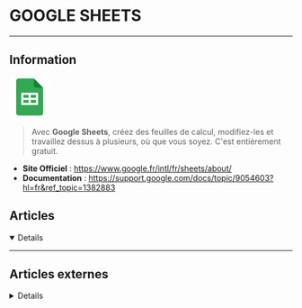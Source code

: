 # GOOGLE SHEETS
---

## <i class="fa-solid fa-hashtag"></i> Information

![Logo](../../_media/apps/google_sheets/google_sheets_logo.svg ':size=250 :no-zoom')


> <i class="fa-solid fa-quote-left"></i> Avec **Google Sheets**, créez des feuilles de calcul, modifiez-les et travaillez dessus à plusieurs, où que vous soyez. C'est entièrement gratuit. <i class="fa-solid fa-quote-left fa-rotate-180"></i>


- <i class="fa-solid fa-globe"></i> **Site Officiel** : https://www.google.fr/intl/fr/sheets/about/
- <i class="fa-solid fa-book"></i> **Documentation** : https://support.google.com/docs/topic/9054603?hl=fr&ref_topic=1382883



## <i class="fa-regular fa-newspaper"></i> Articles

<details open>

</details>

---

## <i class="fa-solid fa-glasses"></i> Articles externes

<details>

- [15 Helpful Spreadsheet Templates to Help Manage Your Finances](https://www.makeuseof.com/tag/10-helpful-spreadsheet-templates-help-manage-finances/)
- [4 Ways to Find the Best Google Sheets Templates](https://www.makeuseof.com/tag/find-google-sheets-templates/)
- [4 Ways to Remove Duplicates in Google Sheets](https://www.makeuseof.com/ways-to-remove-duplicates-in-google-sheets/)
- [6 Google Spreadsheet Tricks That Are Easy to Learn and Remember](https://www.makeuseof.com/tag/google-spreadsheet-tricks/)
- [8 Vital Google Sheets Add-Ons for Better Spreadsheets](https://www.makeuseof.com/tag/google-sheets-add-ons-spreadsheets/)
- [Google Sheets: Every Keyboard Shortcut You Need for Windows and Mac](https://www.makeuseof.com/google-sheets-windows-mac-keyboard-shortcuts/)
- [How to Add Sparklines in Google Sheets to Display Minimalist Data](https://www.makeuseof.com/how-to-add-sparklines-in-google-sheets/)
- [How to Automate Repetitive Tasks in Google Sheets With Macros](https://www.makeuseof.com/tag/automate-tasks-macros-google-sheets/)
- [How to Automate Repetitive Tasks in Google Sheets With Macros](https://www.makeuseof.com/tag/automate-tasks-macros-google-sheets/)
- [How to automate tasks in Google Sheets with Macros](https://www.thewindowsclub.com/how-to-automate-tasks-in-google-sheets-with-macros)
- [How to automatically generate Charts and Graphs in Google Sheets](https://www.thewindowsclub.com/automatically-generate-charts-in-google-sheets)
- [How to Automatically Log Your Daily Life to Google Sheets](https://www.makeuseof.com/tag/life-logging-google-sheets/)
- [How to calculate age from date of birth with formulas in Google Sheets](https://www.thewindowsclub.com/calculate-age-from-date-of-birth-with-formulas-in-google-sheets)
- [How to Implement a Killer GTD System in Google Sheets](https://medium.com/better-humans/how-to-implement-a-killer-gtd-system-in-google-sheets-ad9c9857a8bd)
- [How to Insert a Checkbox in Google Sheets](https://www.makeuseof.com/tag/insert-checkbox-google-sheets/)
- [How to Insert a Drawing Into a Google Spreadsheet](https://www.makeuseof.com/tag/insert-drawing-google-spreadsheet/)
- [How to Insert Special Symbols and Characters in a Google Spreadsheet](https://www.makeuseof.com/tag/special-characters-google-sheets/)
- [How to Send Bulk Emails in Gmail From Google Sheets](https://www.makeuseof.com/how-to-send-bulk-emails-gmail-from-sheets/)
- [How to Sync Data From Coda to Google Sheets (and Vice Versa) With Google Apps Script](https://dzone.com/articles/how-to-sync-data-from-coda-to-google-sheets-and-vi)
- [How to Track Your Expenses Using Google Sheets](https://www.makeuseof.com/track-expenses-using-google-sheets/)
- [How to Use Conditional Formatting in Google Sheets](https://www.makeuseof.com/conditional-formatting-google-sheets/)
- [Implementing Data-Driven Testing Using Google Sheets](https://dzone.com/articles/implementing-data-driven-testing-using-google-shee)
- [The Best Google Search Cheat Sheet: Tips, Operators, and Commands to Know](https://www.makeuseof.com/tag/best-google-search-tips-pdf/)
- [6 Crazy Google Sheets Formulas That Are Extremely Useful](https://www.makeuseof.com/crazy-google-sheets-formulas-extremely-useful/)
- [How to Use the Google Translate Function in Google Sheets](https://www.makeuseof.com/use-google-translate-function-google-sheets/)
- [9 Google Sheets Apps That'll Make Your Life Easier](https://www.makeuseof.com/google-sheets-apps-that-make-life-easier/)
- [How to Use Filter Views in Google Sheets](https://www.makeuseof.com/use-filter-views-google-sheets/)

</details>
